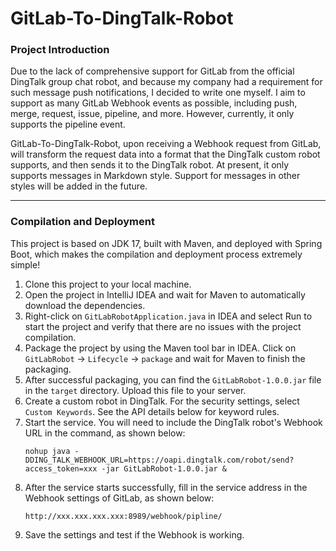 # GitLab-To-DingTalk-Robot

### Project Introduction

Due to the lack of comprehensive support for GitLab from the official DingTalk group chat robot, and because my company had a requirement for such message push notifications, I decided to write one myself. I aim to support as many GitLab Webhook events as possible, including push, merge, request, issue, pipeline, and more. However, currently, it only supports the pipeline event.

GitLab-To-DingTalk-Robot, upon receiving a Webhook request from GitLab, will transform the request data into a format that the DingTalk custom robot supports, and then sends it to the DingTalk robot. At present, it only supports messages in Markdown style. Support for messages in other styles will be added in the future.

---

### Compilation and Deployment

This project is based on JDK 17, built with Maven, and deployed with Spring Boot, which makes the compilation and deployment process extremely simple!

1. Clone this project to your local machine.
2. Open the project in IntelliJ IDEA and wait for Maven to automatically download the dependencies.
3. Right-click on `GitLabRobotApplication.java` in IDEA and select Run to start the project and verify that there are no issues with the project compilation.
4. Package the project by using the Maven tool bar in IDEA. Click on `GitLabRobot` -> `Lifecycle` -> `package` and wait for Maven to finish the packaging.
5. After successful packaging, you can find the `GitLabRobot-1.0.0.jar` file in the `target` directory. Upload this file to your server.
6. Create a custom robot in DingTalk. For the security settings, select `Custom Keywords`. See the API details below for keyword rules.
7. Start the service. You will need to include the DingTalk robot's Webhook URL in the command, as shown below:
    ```shell
    nohup java -DDING_TALK_WEBHOOK_URL=https://oapi.dingtalk.com/robot/send?access_token=xxx -jar GitLabRobot-1.0.0.jar &
    ```
8. After the service starts successfully, fill in the service address in the Webhook settings of GitLab, as shown below:
    ```text
    http://xxx.xxx.xxx.xxx:8989/webhook/pipline/
    ```
9. Save the settings and test if the Webhook is working.
